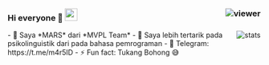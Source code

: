### Hi everyone 👋 <img src="https://media.giphy.com/media/hvRJCLFzcasrR4ia7z/giphy.gif" width="25px"> <img align="right" src="https://komarev.com/ghpvc/?username=minami93&style=flat&color=d83a7c" alt="viewer" />

<img align="right" src="https://github-readme-stats.vercel.app/api?username=minami93&show_icons=true&theme=radical&include_all_commits=true&count_private=true" alt="stats" />
- 🔭 Saya *MARS* dari *MVPL Team*
- 🌱 Saya lebih tertarik pada psikolinguistik dari pada bahasa pemrograman
- 💬 Telegram: https://t.me/m4r5ID
- ⚡ Fun fact: Tukang Bohong 😅
